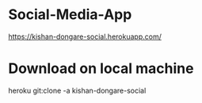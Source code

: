 # Social-Media-App

https://kishan-dongare-social.herokuapp.com/

# Download on local machine

heroku git:clone -a kishan-dongare-social

